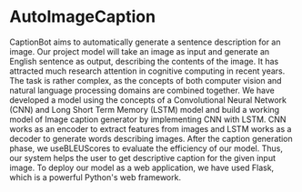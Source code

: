 # AutoImageCaption
CaptionBot aims to automatically generate a sentence description for an image. Our project model will take an image as input and generate an English sentence as output, describing the contents of the image. It has attracted much research attention in cognitive computing in recent years. The task is rather complex, as the concepts of both computer vision and natural language processing domains are combined together. We have developed a model using the concepts of a Convolutional Neural Network (CNN) and Long Short Term Memory (LSTM) model and build a working model of Image caption generator by implementing CNN with LSTM. CNN works as an encoder to extract features from images and LSTM works as a decoder to generate words describing images. After the caption generation phase, we useBLEUScores to evaluate the efficiency of our model. Thus, our system helps the user to get descriptive caption for the given input image. To deploy our model as a web application, we have used Flask, which is a powerful Python's web framework. 
